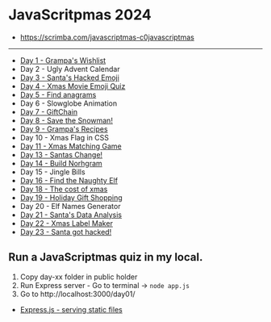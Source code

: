 # JavaScritpmas 2024

- https://scrimba.com/javascriptmas-c0javascriptmas

<hr />

- [Day 1 - Grampa's Wishlist](./day-01/README.md)
- Day 2 - Ugly Advent Calendar
- [Day 3 - Santa's Hacked Emoji](./day-03/README.md)
- [Day 4 - Xmas Movie Emoji Quiz](./day-04/README.md)
- [Day 5 - Find anagrams](./day-05/README.md)
- Day 6 - Slowglobe Animation
- [Day 7 - GiftChain](./day-07/README.md)
- [Day 8 - Save the Snowman!](./day-08/README.md)
- [Day 9 - Grampa's Recipes](./day-09/README.md)
- Day 10 - Xmas Flag in CSS
- [Day 11 - Xmas Matching Game](./day-13/README.md)
- [Day 13 - Santas Change!](./day-13/README.md)
- [Day 14 - Build Norhgram](./day-14/)
- Day 15 - Jingle Bills
- [Day 16 - Find the Naughty Elf](./day-16/README.md)
- [Day 18 - The cost of xmas](./day-18/README.md)
- [Day 19 - Holiday Gift Shopping](./day-19/README.md)
- Day 20 - Elf Names Generator
- [Day 21 - Santa's Data Analysis ](./day-21/README.md)
- [Day 22 - Xmas Label Maker](./day-22/README.md)
- [Day 23 - Santa got hacked!](./day-23/README.md)

## Run a JavaScriptmas quiz in my local.

1. Copy day-xx folder in public holder
2. Run Express server - Go to terminal -> `node app.js`
3. Go to http://localhost:3000/day01/

- [Express.js - serving static files](https://expressjs.com/en/starter/static-files.html)
